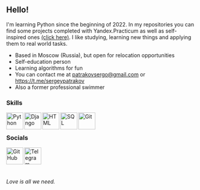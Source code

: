 ## Hello!


I'm learning Python since the beginning of 2022. In my repositories you can find some projects completed with Yandex.Practicum as well as self-inspired ones [(click here)](https://github.com/sergeypatrakov/telegram_bot_mark). I like studying, learning new things and applying them to real world tasks.


- Based in Moscow (Russia), but open for relocation opportunities
- Self-education person
- Learning algorithms for fun
- You can contact me at patrakovsergo@gmail.com or https://t.me/sergeypatrakov
- Also a former professional swimmer



### Skills

<img align="left" alt="Python" width="45px" src="https://raw.githubusercontent.com/danielcranney/readme-generator/main/public/icons/skills/python-colored.svg"/>
<img align="left" alt="Django" width="45px" src="https://raw.githubusercontent.com/danielcranney/readme-generator/main/public/icons/skills/django-colored.svg"/>
<img align="left" alt="HTML" width="45px" src="https://www.w3.org/html/logo/downloads/HTML5_Badge_512.png"/> 
<img align="left" alt="SQL" width="45px" src="https://raw.githubusercontent.com/danielcranney/readme-generator/main/public/icons/skills/postgresql-colored.svg"/> 
<img align="left" alt="Git" width="45px" src="https://git-scm.com/images/logos/downloads/Git-Icon-1788C.png"/> 

<br />
<br />

### Socials

[<img align="left" alt="GitHub" width="45px" src="https://cdn-icons-png.flaticon.com/512/25/25231.png" />](https://github.com/sergeypatrakov)
[<img align="left" alt="Telegram" width="45px" src="https://upload.wikimedia.org/wikipedia/commons/thumb/8/82/Telegram_logo.svg/2048px-Telegram_logo.svg.png" />](https://t.me/sergeypatrakov)

<br />
<br />
<br />
<br />

_Love is all we need._

